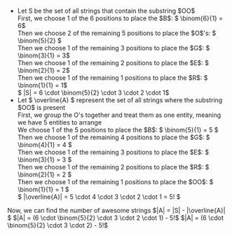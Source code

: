 <ul>
<li> Let S be the set of all strings that contain the substring $OO$ <br/> 
First, we choose 1 of the 6 positions to place the $B$: $ \binom{6}{1} = 6$ <br/> 
Then we choose 2 of the remaining 5 positions to place the $O$'s: $ \binom{5}{2} $ <br/> 
Then we choose 1 of the remaining 3 positions to place the $G$: $ \binom{3}{1} = 3$ <br/> 
Then we choose 1 of the remaining 2 positions to place the $E$: $ \binom{2}{1} = 2$ <br/> 
Then we choose 1 of the remaining 1 positions to place the $R$: $ \binom{1}{1} = 1$ <br/> 
$ |S| = 6 \cdot \binom{5}{2} \cdot 3 \cdot 2 \cdot 1$
	<li> Let $ \overline{A} $ represent the set of all strings where the substring $OO$ is present <br/> 
First, we group the O's together and treat them as one entity, meaning we have 5 entities to arrange <br/> 
We choose 1 of the 5 positions to place the $B$: $ \binom{5}{1} = 5 $ <br/> 
Then we choose 1 of the remaining 4 positions to place the $G$: $ \binom{4}{1} = 4 $ <br/> 
Then we choose 1 of the remaining 3 positions to place the $E$: $ \binom{3}{1} = 3 $ <br/> 
Then we choose 1 of the remaining 2 positions to place the $R$: $ \binom{2}{1} = 2 $ <br/> 
Then we choose 1 of the remaining 1 positions to place the $OO$: $ \binom{1}{1} = 1 $ <br/> 
$ |\overline{A}| = 5 \cdot 4 \cdot 3 \cdot 2 \cdot 1 = 5! $
</ul>
Now, we can find the number of awesome strings 
$|A| = |S| - |\overline{A}| $ 
$|A| = (6 \cdot \binom{5}{2} \cdot 3 \cdot 2 \cdot 1) - 5!$ 
$|A| = (6 \cdot \binom{5}{2} \cdot 3 \cdot 2) - 5!$
